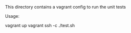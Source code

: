 This directory contains a vagrant config to run the unit tests

Usage:

vagrant up
vagrant ssh -c ./test.sh

